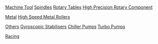 [Machine Tool]()
	[Spindles]()
	[Rotary Tables]()
	[High Precision Rotary Component]()


[Metal]()
	[High Speed Metal Rollers]()

[Others]()
	[Gyroscopic Stabilisers]()
	[Chiller Pumps]()
	[Turbo Pumps]()
	
[Racing]()




